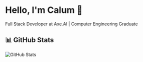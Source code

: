 # Hello, I'm Calum 👋
Full Stack Developer at Axe.AI | Computer Engineering Graduate

## 📊 GitHub Stats
![GitHub Stats](https://github-readme-stats.vercel.app/api?username=calumsudo&show_icons=true&theme=dark)

